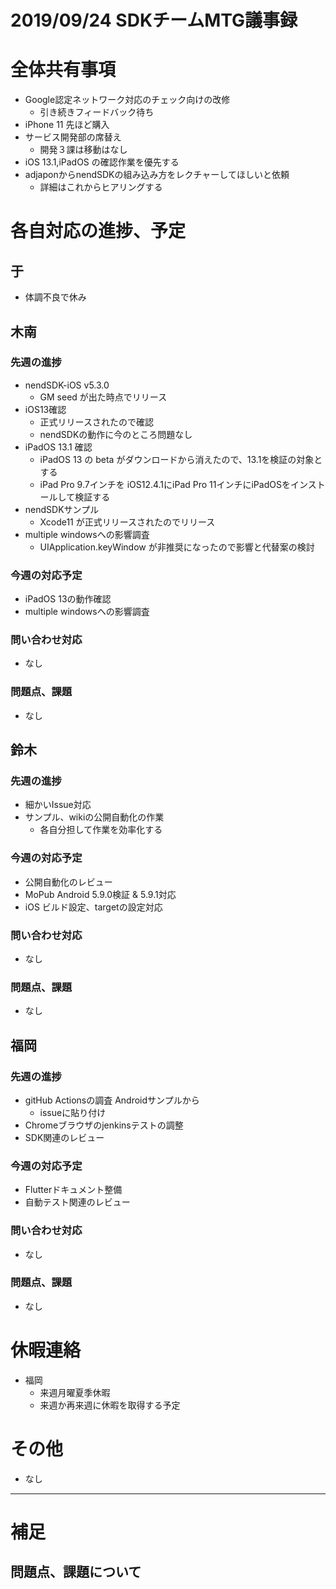 # 2019/09/24 SDKチームMTG議事録

# 全体共有事項
- Google認定ネットワーク対応のチェック向けの改修
  - 引き続きフィードバック待ち
- iPhone 11 先ほど購入
- サービス開発部の席替え
  - 開発３課は移動はなし
- iOS 13.1,iPadOS の確認作業を優先する
- adjaponからnendSDKの組み込み方をレクチャーしてほしいと依頼
  - 詳細はこれからヒアリングする

# 各自対応の進捗、予定
## 于
- 体調不良で休み

## 木南
### 先週の進捗
- nendSDK-iOS v5.3.0
  - GM seed が出た時点でリリース
- iOS13確認
  - 正式リリースされたので確認
  - nendSDKの動作に今のところ問題なし
- iPadOS 13.1 確認
  - iPadOS 13 の beta がダウンロードから消えたので、13.1を検証の対象とする
  - iPad Pro 9.7インチを iOS12.4.1にiPad Pro 11インチにiPadOSをインストールして検証する
- nendSDKサンプル
  - Xcode11 が正式リリースされたのでリリース
- multiple windowsへの影響調査
  - UIApplication.keyWindow が非推奨になったので影響と代替案の検討

### 今週の対応予定
- iPadOS 13の動作確認
- multiple windowsへの影響調査

### 問い合わせ対応
- なし

### 問題点、課題
- なし

## 鈴木
### 先週の進捗
- 細かいIssue対応
- サンプル、wikiの公開自動化の作業
  - 各自分担して作業を効率化する

### 今週の対応予定
- 公開自動化のレビュー
- MoPub Android 5.9.0検証 & 5.9.1対応
- iOS ビルド設定、targetの設定対応

### 問い合わせ対応
- なし

### 問題点、課題
- なし

## 福岡
### 先週の進捗
- gitHub Actionsの調査 Androidサンプルから
  - issueに貼り付け
- Chromeブラウザのjenkinsテストの調整
- SDK関連のレビュー

### 今週の対応予定
- Flutterドキュメント整備
- 自動テスト関連のレビュー

### 問い合わせ対応
- なし

### 問題点、課題
- なし

# 休暇連絡
- 福岡
  - 来週月曜夏季休暇
  - 来週か再来週に休暇を取得する予定

# その他
- なし

----

# 補足
## 問題点、課題について
